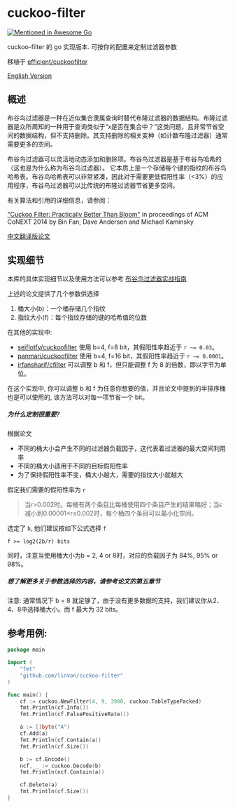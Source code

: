 # cuckoo-filter
[![Mentioned in Awesome Go](https://awesome.re/mentioned-badge.svg)](https://github.com/avelino/awesome-go)  

cuckoo-filter 的 go 实现版本. 可按你的配置来定制过滤器参数

移植于 [efficient/cuckoofilter](https://github.com/efficient/cuckoofilter)

[English Version](./README.md)

概述
--------
布谷鸟过滤器是一种在近似集合隶属查询时替代布隆过滤器的数据结构。布隆过滤器是众所周知的一种用于查询类似于“x是否在集合中？”这类问题，且非常节省空间的数据结构，但不支持删除。其支持删除的相关变种（如计数布隆过滤器）通常需要更多的空间。

布谷鸟过滤器可以灵活地动态添加和删除项。布谷鸟过滤器是基于布谷鸟哈希的（这也是为什么称为布谷鸟过滤器）。 它本质上是一个存储每个键的指纹的布谷鸟哈希表。布谷鸟哈希表可以非常紧凑，因此对于需要更低假阳性率（<3%）的应用程序，布谷鸟过滤器可以比传统的布隆过滤器节省更多空间。

有关算法和引用的详细信息，请参阅：

["Cuckoo Filter: Practically Better Than Bloom"](http://www.cs.cmu.edu/~binfan/papers/conext14_cuckoofilter.pdf) in proceedings of ACM CoNEXT 2014 by Bin Fan, Dave Andersen and Michael Kaminsky

[中文翻译版论文](http://www.linvon.cn/posts/cuckoo/)


## 实现细节

本库的具体实现细节以及使用方法可以参考  [布谷鸟过滤器实战指南](http://www.linvon.cn/posts/%E5%B8%83%E8%B0%B7%E9%B8%9F%E8%BF%87%E6%BB%A4%E5%99%A8%E5%AE%9E%E6%88%98%E6%8C%87%E5%8D%97/)

上述的论文提供了几个参数供选择 

1. 桶大小(b)：一个桶存储几个指纹
2. 指纹大小(f)：每个指纹存储的键的哈希值的位数

在其他的实现中:

- [seiflotfy/cuckoofilter](https://github.com/seiflotfy/cuckoofilter) 使用 b=4, f=8 bit，其假阳性率趋近于 `r ~= 0.03`。
- [panmari/cuckoofilter](https://github.com/panmari/cuckoofilter) 使用 b=4, f=16 bit，其假阳性率趋近于 `r ~= 0.0001`。
- [irfansharif/cfilter](https://github.com/irfansharif/cfilter) 可以调整 b 和 f，但只能调整 f 为 8 的倍数，即以字节为单位。

在这个实现中, 你可以调整 b 和 f 为任意你想要的值，并且论文中提到的半排序桶也是可以使用的, 该方法可以对每一项节省一个 bit。

##### 为什么定制很重要?

根据论文

- 不同的桶大小会产生不同的过滤器负载因子，这代表着过滤器的最大空间利用率 
- 不同的桶大小适用于不同的目标假阳性率
- 为了保持假阳性率不变，桶大小越大，需要的指纹大小就越大

假定我们需要的假阳性率为 `r` 

> 当r>0.002时。每桶有两个条目比每桶使用四个条目产生的结果略好；当ϵ减小到0.00001<r≤0.002时，每个桶四个条目可以最小化空间。

选定了 `b`, 他们建议按如下公式选择 `f`

    f >= log2(2b/r) bits

同时，注意当使用桶大小为b = 2, 4 or 8时，对应的负载因子为 84%, 95% or 98%。

##### 想了解更多关于参数选择的内容，请参考论文的第五章节

注意: 通常情况下 b = 8 就足够了，由于没有更多数据的支持，我们建议你从2、4、8中选择桶大小。而 f 最大为 32 bits。

## 参考用例:

``` go
package main

import (
	"fmt"
	"github.com/linvon/cuckoo-filter"
)

func main() {
	cf := cuckoo.NewFilter(4, 9, 3900, cuckoo.TableTypePacked)
	fmt.Println(cf.Info())
	fmt.Println(cf.FalsePositiveRate())

	a := []byte("A")
	cf.Add(a)
	fmt.Println(cf.Contain(a))
	fmt.Println(cf.Size())

	b := cf.Encode()
	ncf, _ := cuckoo.Decode(b)
	fmt.Println(ncf.Contain(a))

	cf.Delete(a)
	fmt.Println(cf.Size())
}
```

